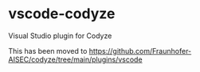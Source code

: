 # vscode-codyze
Visual Studio plugin for Codyze

This has been moved to https://github.com/Fraunhofer-AISEC/codyze/tree/main/plugins/vscode
